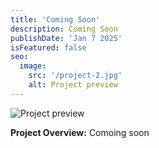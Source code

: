 ```yaml
---
title: 'Coming Soon'
description: Coming Soon
publishDate: 'Jan 7 2025'
isFeatured: false
seo:
  image:
    src: '/project-2.jpg'
    alt: Project preview
---
```


![Project preview](/project-2.jpg)

**Project Overview:**
Comoing soon

<!-- > 顧客の言葉　引用 -->

<!-- ## プロダクトの特徴

1. 箇条書き
2. 箇条書き
3. 箇条書き -->
